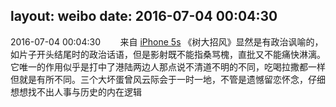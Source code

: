 layout: weibo
date: 2016-07-04 00:04:30
---
2016-07-04 00:04:30  &nbsp;&nbsp;&nbsp;&nbsp;&nbsp;&nbsp; 来自 <a href="sinaweibo://customweibosource" rel="nofollow">iPhone 5s</a>
《树大招风》显然是有政治讽喻的，如片子开头结尾时的政治话语，但是影射既不能指桑骂槐，直批又不能痛快淋漓。它唯一的作用似乎是打中了港陆两边人那点说不清道不明的不同，吃喝拉撒都一样但就是有所不同。三个大坏蛋曾风云际会于一时一地，不管是遗憾留恋怀念，仔细想想找不出人事与历史的内在逻辑 ​​​
